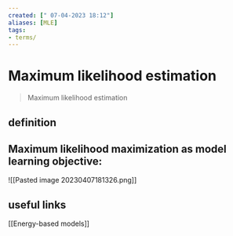 ```yaml
---
created: [" 07-04-2023 18:12"]
aliases: [MLE]
tags:
- terms/
---
```


# Maximum likelihood estimation

> Maximum likelihood estimation

## definition

## Maximum likelihood maximization as model learning objective:

![[Pasted image 20230407181326.png]]

## useful links
[[Energy-based models]]